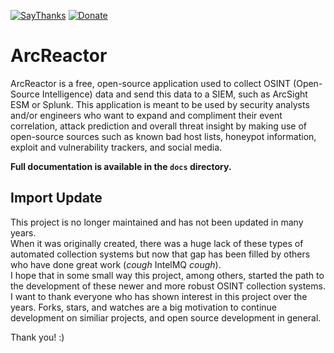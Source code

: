 [![SayThanks](https://img.shields.io/badge/Say%20Thanks-!-1EAEDB.svg?style=flat)](https://saythanks.io/to/deadbits)  [![Donate](https://img.shields.io/badge/donate-BTC-blue.svg?style=flat)](https://www.coinbase.com/deadbits)

# ArcReactor
ArcReactor is a free, open-source application used to collect OSINT (Open-Source Intelligence) data
and send this data to a SIEM, such as ArcSight ESM or Splunk. This application is meant to be used by
security analysts and/or engineers who want to expand and compliment their event correlation, attack
prediction and overall threat insight by making use of open-source sources such as known bad host lists,
honeypot information, exploit and vulnerability trackers, and social media.

**Full documentation is available in the `docs` directory.**

## Import Update
This project is no longer maintained and has not been updated in many years.  
When it was originally created, there was a huge lack of these types of automated collection systems but now that gap has been filled by others who have done great work (_cough_ IntelMQ _cough_).  
I hope that in some small way this project, among others, started the path to the development of these newer and more robust OSINT collection systems. I want to thank everyone who has shown interest in this project over the years. Forks, stars, and watches are a big motivation to continue development on similiar projects, and open source development in general. 
  
Thank you! :)
